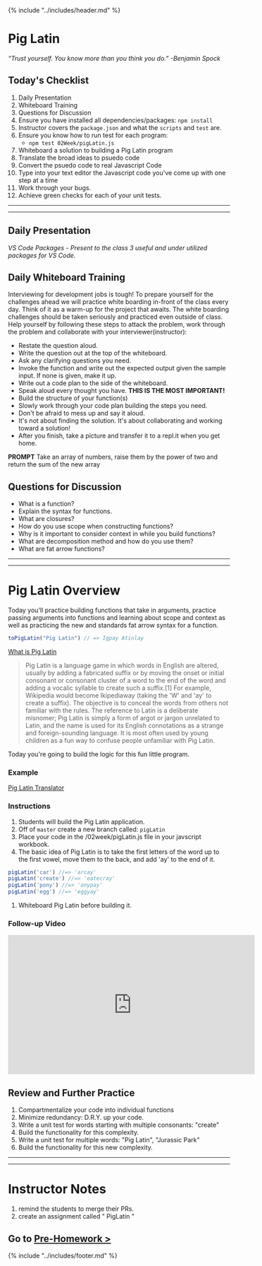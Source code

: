 {% include "../includes/header.md" %}

# Pig Latin

*“Trust yourself. You know more than you think you do.” -Benjamin Spock*

## Today's Checklist

1. Daily Presentation
1. Whiteboard Training
1. Questions for Discussion
1. Ensure you have installed all dependencies/packages: `npm install`
1. Instructor covers the `package.json` and what the `scripts` and `test` are.
1. Ensure you know how to run test for each program:
    * `npm test 02Week/pigLatin.js`
1. Whiteboard a solution to building a Pig Latin program
1. Translate the broad ideas to psuedo code
1. Convert the psuedo code to real Javascript Code
1. Type into your text editor the Javascript code you've come up with one step at a time
1. Work through your bugs.
1. Achieve green checks for each of your unit tests.

******
******

## Daily Presentation

*VS Code Packages - Present to the class 3 useful and under utilized packages for VS Code.*

## Daily Whiteboard Training

Interviewing for development jobs is tough! To prepare yourself for the challenges ahead we will practice white boarding in-front of the class every day. Think of it as a warm-up for the project that awaits. The white boarding challenges should be taken seriously and practiced even outside of class. Help yourself by following these steps to attack the problem, work through the problem and collaborate with your interviewer(instructor):

  * Restate the question aloud.
  * Write the question out at the top of the whiteboard.
  * Ask any clarifying questions you need.
  * Invoke the function and write out the expected output given the sample input. If none is given, make it up.
  * Write out a code plan to the side of the whiteboard.
  * Speak aloud every thought you have. **THIS IS THE MOST IMPORTANT!**
  * Build the structure of your function(s)
  * Slowly work through your code plan building the steps you need.
  * Don't be afraid to mess up and say it aloud.
  * It's not about finding the solution. It's about collaborating and working toward a solution!
  * After you finish, take a picture and transfer it to a repl.it when you get home.

**PROMPT**
Take an array of numbers, raise them by the power of two and return the sum of the new array

## Questions for Discussion

* What is a function?
* Explain the syntax for functions.
* What are closures?
* How do you use scope when constructing functions?
* Why is it important to consider context in while you build functions?
* What are decomposition method and how do you use them?
* What are fat arrow functions?

******
******

# Pig Latin Overview

Today you'll practice building functions that take in arguments, practice passing arguments into functions and learning about scope and context as well as practicing the new and standards fat arrow syntax for a function.

```javascript
toPigLatin("Pig Latin") // => Igpay Atinlay
```

[What is Pig Latin](https://en.wikipedia.org/wiki/Pig_Latin)
> Pig Latin is a language game in which words in English are altered, usually by adding a fabricated suffix or by moving the onset or initial consonant or consonant cluster of a word to the end of the word and adding a vocalic syllable to create such a suffix.[1] For example, Wikipedia would become Ikipediaway (taking the 'W' and 'ay' to create a suffix). The objective is to conceal the words from others not familiar with the rules. The reference to Latin is a deliberate misnomer; Pig Latin is simply a form of argot or jargon unrelated to Latin, and the name is used for its English connotations as a strange and foreign-sounding language. It is most often used by young children as a fun way to confuse people unfamiliar with Pig Latin.

Today you're going to build the logic for this fun little program.

### Example

[Pig Latin Translator](https://funtranslations.com/pig-latin)

### Instructions

<!-- There should be clear step by step instruction so the material can be asyncronously consumed. This will significantly help our students learn, review and improve your teaching experience.  -->

1. Students will build the Pig Latin application.
1. Off of `master` create a new branch called: ` pigLatin `
1. Place your code in the /02week/pigLatin.js file in your javscript workbook.
1. The basic idea of Pig Latin is to take the first letters of the word up to the first vowel, move them to the back, and add 'ay' to the end of it.

  ```javascript
  pigLatin('car') //=> 'arcay'
  pigLatin('create') //=> 'eatecray'
  pigLatin('pony') //=> 'onypay'
  pigLatin('egg') //=> 'eggyay'
  ```

1. Whiteboard Pig Latin before building it.

### Follow-up Video

<!-- This video will come from ACA. It should be a place that helps them understand the material on a deeper level.  -->

<iframe width="560" height="315" src="https://www.youtube.com/embed/c-ZtRKAc3fY" frameborder="0" allow="accelerometer; autoplay; encrypted-media; gyroscope; picture-in-picture" allowfullscreen></iframe>

## Review and Further Practice

1. Compartmentalize your code into individual functions
1. Minimize redundancy: D.R.Y. up your code.
1. Write a unit test for words starting with multiple consonants: "create"
1. Build the functionality for this complexity.
1. Write a unit test for multiple words: "Pig Latin", "Jurassic Park"
1. Build the functionality for this new complexity.

<!-- ## Interview Questions (BlogPost_203)

*Every class will end with a discussion over these questions. If you have no idea about them, ask your instructor. Nevertheless, you will need to research the topics on your own and record what you learned in a blog, then link the url of the published blog into Campus Manager.*

1. Describe one thing you're learning in class today. -->
<!-- 
**¡Important!**

1. Remember, you will be graded for the completion of your blog but also this will be a place you can return to when preparing for interviews in a few months!
1. When publishing your blogs, make sure you tag "AustinCodingAcademy", "Coding", and "Web Development" in your story.  -->

******
******

# Instructor Notes

1. remind the students to merge their PRs.
1. create an assignment called " PigLatin "

## Go to [Pre-Homework >](02DayPrep.md)

{% include "../includes/footer.md" %}
